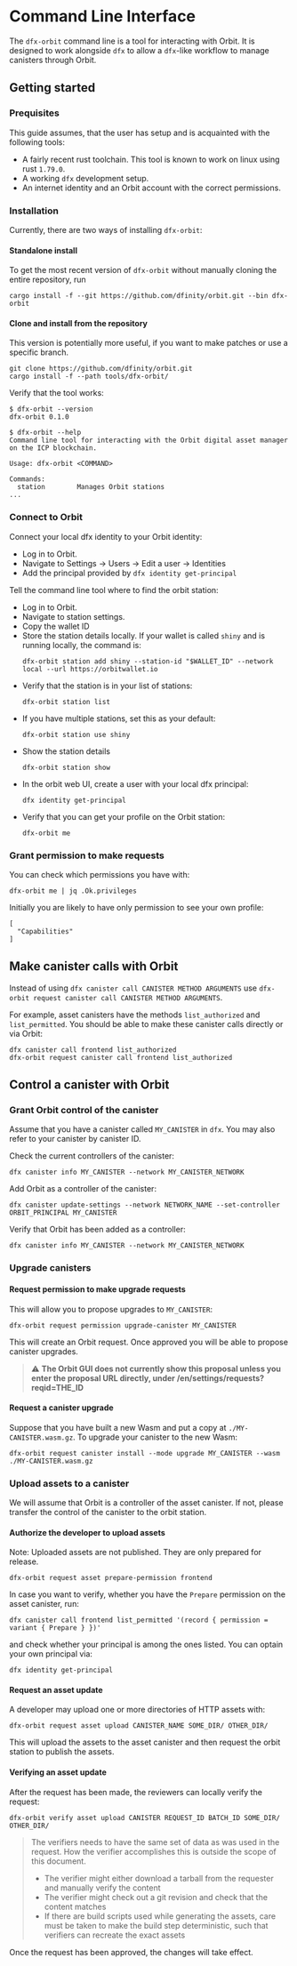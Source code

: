 # Command Line Interface

The `dfx-orbit` command line is a tool for interacting with Orbit.
It is designed to work alongside `dfx` to allow a `dfx`-like workflow to manage canisters through Orbit.

## Getting started

### Prequisites

This guide assumes, that the user has setup and is acquainted with the following tools:

- A fairly recent rust toolchain. This tool is known to work on linux using rust `1.79.0`.
- A working `dfx` development setup.
- An internet identity and an Orbit account with the correct permissions.

### Installation

Currently, there are two ways of installing `dfx-orbit`:

#### Standalone install

To get the most recent version of `dfx-orbit` without manually cloning the entire repository, run

```
cargo install -f --git https://github.com/dfinity/orbit.git --bin dfx-orbit
```

#### Clone and install from the repository

This version is potentially more useful, if you want to make patches or use a specific branch.

```
git clone https://github.com/dfinity/orbit.git
cargo install -f --path tools/dfx-orbit/
```

Verify that the tool works:

```
$ dfx-orbit --version
dfx-orbit 0.1.0

$ dfx-orbit --help
Command line tool for interacting with the Orbit digital asset manager on the ICP blockchain.

Usage: dfx-orbit <COMMAND>

Commands:
  station        Manages Orbit stations
...
```

### Connect to Orbit

Connect your local dfx identity to your Orbit identity:

- Log in to Orbit.
- Navigate to Settings -> Users -> Edit a user -> Identities
- Add the principal provided by `dfx identity get-principal`

Tell the command line tool where to find the orbit station:

- Log in to Orbit.
- Navigate to station settings.
- Copy the wallet ID
- Store the station details locally. If your wallet is called `shiny` and is running locally, the command is:
  ```
  dfx-orbit station add shiny --station-id "$WALLET_ID" --network local --url https://orbitwallet.io
  ```
- Verify that the station is in your list of stations:
  ```
  dfx-orbit station list
  ```
- If you have multiple stations, set this as your default:
  ```
  dfx-orbit station use shiny
  ```
- Show the station details
  ```
  dfx-orbit station show
  ```
- In the orbit web UI, create a user with your local dfx principal:
  ```
  dfx identity get-principal
  ```
- Verify that you can get your profile on the Orbit station:
  ```
  dfx-orbit me
  ```

### Grant permission to make requests

You can check which permissions you have with:

```
dfx-orbit me | jq .Ok.privileges
```

Initially you are likely to have only permission to see your own profile:

```
[
  "Capabilities"
]
```

## Make canister calls with Orbit

Instead of using `dfx canister call CANISTER METHOD ARGUMENTS` use `dfx-orbit request canister call CANISTER METHOD ARGUMENTS`.

For example, asset canisters have the methods `list_authorized` and `list_permitted`. You should be able to make these canister calls directly or via Orbit:

```
dfx canister call frontend list_authorized
dfx-orbit request canister call frontend list_authorized
```

## Control a canister with Orbit

### Grant Orbit control of the canister

Assume that you have a canister called `MY_CANISTER` in `dfx`. You may also refer to your canister by canister ID.

Check the current controllers of the canister:

```
dfx canister info MY_CANISTER --network MY_CANISTER_NETWORK
```

Add Orbit as a controller of the canister:

```
dfx canister update-settings --network NETWORK_NAME --set-controller ORBIT_PRINCIPAL MY_CANISTER
```

Verify that Orbit has been added as a controller:

```
dfx canister info MY_CANISTER --network MY_CANISTER_NETWORK
```

### Upgrade canisters

#### Request permission to make upgrade requests

This will allow you to propose upgrades to `MY_CANISTER`:

```
dfx-orbit request permission upgrade-canister MY_CANISTER
```

This will create an Orbit request. Once approved you will be able to propose canister upgrades.

> :warning: **The Orbit GUI does not currently show this proposal unless you enter the proposal URL directly, under /en/settings/requests?reqid=THE_ID**

#### Request a canister upgrade

Suppose that you have built a new Wasm and put a copy at `./MY-CANISTER.wasm.gz`. To upgrade your canister to the new Wasm:

```
dfx-orbit request canister install --mode upgrade MY_CANISTER --wasm ./MY-CANISTER.wasm.gz
```

### Upload assets to a canister

We will assume that Orbit is a controller of the asset canister.
If not, please transfer the control of the canister to the orbit station.

#### Authorize the developer to upload assets

Note: Uploaded assets are not published. They are only prepared for release.

```
dfx-orbit request asset prepare-permission frontend
```

In case you want to verify, whether you have the `Prepare` permission on the asset canister,
run:

```
dfx canister call frontend list_permitted '(record { permission = variant { Prepare } })'
```

and check whether your principal is among the ones listed.
You can optain your own principal via:

```
dfx identity get-principal
```

#### Request an asset update

A developer may upload one or more directories of HTTP assets with:

```
dfx-orbit request asset upload CANISTER_NAME SOME_DIR/ OTHER_DIR/
```

This will upload the assets to the asset canister and then request the orbit station to publish
the assets.

#### Verifying an asset update

After the request has been made, the reviewers can locally verify the request:

```
dfx-orbit verify asset upload CANISTER REQUEST_ID BATCH_ID SOME_DIR/ OTHER_DIR/
```

> The verifiers needs to have the same set of data as was used in the request.
> How the verifier accomplishes this is outside the scope of this document.
>
> - The verifier might either download a tarball from the requester and manually verify the content
> - The verifier might check out a git revision and check that the content matches
> - If there are build scripts used while generating the assets, care must be taken to make
>   the build step deterministic, such that verifiers can recreate the exact assets

Once the request has been approved, the changes will take effect.
